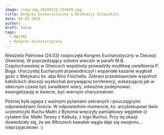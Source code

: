 ```yaml
---
image: /img/img_20240323_224449.jpg
title: Kongres Eucharystyczny w Dziecezji Gliwickiej
date: 05-01-2024
author: .
draft: false
tags:
  - MAITRI
  - Kongres Eucharystyczny
---
```

Niedziela Palmowa (24.03) rozpoczęła Kongres Eucharystyczny w Diecezji Gliwickiej. W poprzedzający sobotni wieczór w parafii M.B. Częstochowskiej w Gliwicach wspólnoty prowadziły modlitwę uwielbienia P. Boga. Uroczystej Eucharystii przewodniczył i wspaniałe kazanie wygłosił gość z Watykanu ks. abp Rino Fisichella. Zebrani przedstawiciele wspólnot katolickich diecezji wysłuchali porywającej konferencji, wskazującej jak w obecnym czasie być świadkiem wiary, odważnie podejmować ewangelizację w świecie, być wiernym charyzmatowi. 

Później była agapa z ważnymi pytaniami zebranych i pouczającymi odpowiedziami Gościa. W odpowiednim momencie, ks. arcybiskupowi dwie uczestniczki Ruchu Maitri z Bytomia wręczyły pamiątkowy węgielek (z cytatem Św. Matki Teresy z Kalkuty, z logo Ruchu). Przy tej okazji dowiedziały się, że we Włoszech kawałek węgla daje się swojemu... nieprzyjacielowi. :)
